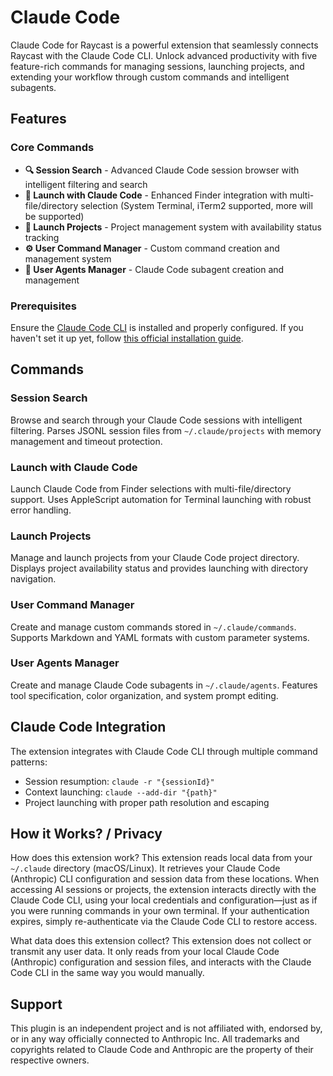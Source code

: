 # Claude Code

Claude Code for Raycast is a powerful extension that seamlessly connects Raycast with the Claude Code CLI. Unlock advanced productivity with five feature-rich commands for managing sessions, launching projects, and extending your workflow through custom commands and intelligent subagents.

## Features

### Core Commands

- **🔍 Session Search** - Advanced Claude Code session browser with intelligent filtering and search
- **🚀 Launch with Claude Code** - Enhanced Finder integration with multi-file/directory selection (System Terminal, iTerm2 supported, more will be supported)
- **📁 Launch Projects** - Project management system with availability status tracking
- **⚙️ User Command Manager** - Custom command creation and management system
- **🤖 User Agents Manager** - Claude Code subagent creation and management

### Prerequisites

Ensure the [Claude Code CLI](https://claude.ai/code) is installed and properly configured. If you haven't set it up yet, follow [this official installation guide](https://www.anthropic.com/claude-code).

## Commands

### Session Search

Browse and search through your Claude Code sessions with intelligent filtering. Parses JSONL session files from `~/.claude/projects` with memory management and timeout protection.

### Launch with Claude Code

Launch Claude Code from Finder selections with multi-file/directory support. Uses AppleScript automation for Terminal launching with robust error handling.

### Launch Projects

Manage and launch projects from your Claude Code project directory. Displays project availability status and provides launching with directory navigation.

### User Command Manager

Create and manage custom commands stored in `~/.claude/commands`. Supports Markdown and YAML formats with custom parameter systems.

### User Agents Manager

Create and manage Claude Code subagents in `~/.claude/agents`. Features tool specification, color organization, and system prompt editing.

## Claude Code Integration

The extension integrates with Claude Code CLI through multiple command patterns:

- Session resumption: `claude -r "{sessionId}"`
- Context launching: `claude --add-dir "{path}"`
- Project launching with proper path resolution and escaping

## How it Works? / Privacy

How does this extension work? This extension reads local data from your `~/.claude` directory (macOS/Linux). It retrieves your Claude Code (Anthropic) CLI configuration and session data from these locations. When accessing AI sessions or projects, the extension interacts directly with the Claude Code CLI, using your local credentials and configuration—just as if you were running commands in your own terminal. If your authentication expires, simply re-authenticate via the Claude Code CLI to restore access.

What data does this extension collect? This extension does not collect or transmit any user data. It only reads from your local Claude Code (Anthropic) configuration and session files, and interacts with the Claude Code CLI in the same way you would manually.

## Support

This plugin is an independent project and is not affiliated with, endorsed by, or in any way officially connected to Anthropic Inc. All trademarks and copyrights related to Claude Code and Anthropic are the property of their respective owners.
